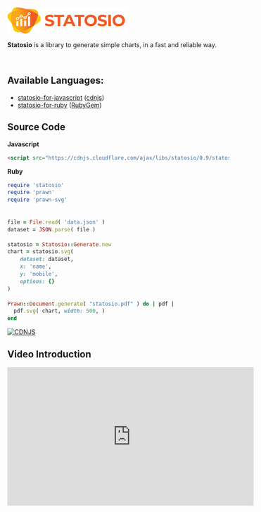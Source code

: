 <img src="./assets/images/statosio.png" height="60px">

<br>

**Statosio** is a library to generate simple charts, in a fast and reliable way.

<br>

## Available Languages:
- [statosio-for-javascript](https://github.com/a6b8/statosio-for-javascript) ([cdnjs](https://cdnjs.com/libraries/statosio))
- [statosio-for-ruby](https://github.com/a6b8/statosio-for-ruby) ([RubyGem](https://rubygems.org/gems/statosio))


## Source Code

**Javascript**
```html
<script src="https://cdnjs.cloudflare.com/ajax/libs/statosio/0.9/statosio.js"></script>
```

**Ruby**
```ruby
require 'statosio'
require 'prawn'
require 'prawn-svg'


file = File.read( 'data.json' )
dataset = JSON.parse( file )

statosio = Statosio::Generate.new
chart = statosio.svg(
    dataset: dataset,
    x: 'name',
    y: 'mobile',
    options: {}
)

Prawn::Document.generate( "statosio.pdf" ) do | pdf |
  pdf.svg( chart, width: 500, )
end
```


[![CDNJS](https://img.shields.io/cdnjs/v/statosio.svg)](https://cdnjs.com/libraries/statosio)

## Video Introduction

<iframe width="560" height="315" src="https://www.youtube.com/embed/i6od9O8jz1E?autoplay=1" frameborder="0" allow="accelerometer; autoplay; clipboard-write; encrypted-media; gyroscope; picture-in-picture" allowfullscreen></iframe>

